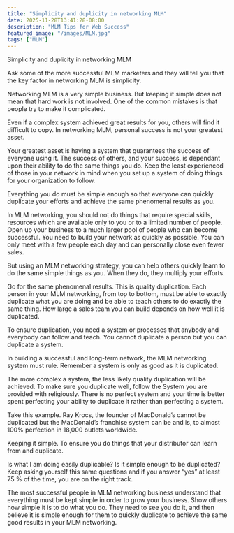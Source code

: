 ```yaml
---
title: "Simplicity and duplicity in networking MLM"
date: 2025-11-28T13:41:28-08:00
description: "MLM Tips for Web Success"
featured_image: "/images/MLM.jpg"
tags: ["MLM"]
---
```


Simplicity and duplicity in networking MLM


Ask some of the more successful MLM marketers and they will tell you that the key factor in networking MLM is simplicity. 

Networking MLM is a very simple business. But keeping it simple does not mean that hard work is not involved. One of the common mistakes is that people try to make it complicated.

Even if a complex system achieved great results for you, others will find it difficult to copy. In networking MLM, personal success is not your greatest asset. 

Your greatest asset is having a system that guarantees the success of everyone using it. The success of others, and your success, is dependant upon their ability to do the same things you do. Keep the least experienced of those in your network in mind when you set up a system of doing things for your organization to follow.

Everything you do must be simple enough so that everyone can quickly duplicate your efforts and achieve the same phenomenal results as you.

In MLM networking, you should not do things that require special skills, resources which are available only to you or to a limited number of people. Open up your business to a much larger pool of people who can become successful.
You need to build your network as quickly as possible. You can only meet with a few people each day and can personally close even fewer sales. 

But using an MLM networking strategy, you can help others quickly learn to do the same simple things as you. When they do, they multiply your efforts.

Go for the same phenomenal results. This is quality duplication. Each person in your MLM networking, from top to bottom, must be able to exactly duplicate what you are doing and be able to teach others to do exactly the same thing. How large a sales team you can build depends on how well it is duplicated.

To ensure duplication, you need a system or processes that anybody and everybody can follow and teach. You cannot duplicate a person but you can duplicate a system. 

In building a successful and long-term network, the MLM networking system must rule. Remember a system is only as good as it is duplicated. 

The more complex a system, the less likely quality duplication will be achieved. To make sure you duplicate well, follow the System you are provided with religiously. There is no perfect system and your time is better spent perfecting your ability to duplicate it rather than perfecting a system.

Take this example. Ray Krocs, the founder of MacDonald’s cannot be duplicated but the MacDonald’s franchise system can be and is, to almost 100% perfection in 18,000 outlets worldwide.

Keeping it simple. To ensure you do things that your distributor can learn from and duplicate.
 
Is what I am doing easily duplicable? 
Is it simple enough to be duplicated? Keep asking yourself this same questions and if you answer “yes” at least 75 % of the time, you are on the right track.

The most successful people in MLM networking business understand that everything must be kept simple in order to grow your business. Show others how simple it is to do what you do. They need to see you do it, and then believe it is simple enough for them to quickly duplicate to achieve the same good results in your MLM networking.

